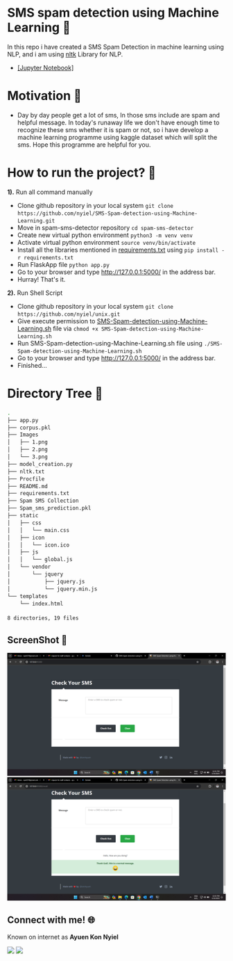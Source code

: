 # SMS spam detection using Machine Learning :notebook: &nbsp;
In this repo i have created a SMS Spam Detection in machine learning using NLP, and i am using [nltk](https://pypi.org/project/nltk/) Library for NLP. 
 - [[Jupyter Notebook]](https://github.com/nyiel/SMS-Spam-detection-using-Machine-Learning)

# Motivation :monocle_face:
  - Day by day people get a lot of sms, In those sms include are spam and helpful message. In today's runaway life we don't have enough time to recognize these sms whether it is spam or not, so i have develop a machine learning programme using kaggle dataset which will split the sms. Hope this programme are helpful for you. 

# How to run the project? :thinking:
**1).** Run all command manually
  - Clone github repository in your local system  `git clone https://github.com/nyiel/SMS-Spam-detection-using-Machine-Learning.git`
  - Move in spam-sms-detector repository  `cd spam-sms-detector`
  - Create new virtual python environment  `python3 -m venv venv`
  - Activate virtual python environment  `source venv/bin/activate`
  - Install all the libraries mentioned in [requirements.txt](https://github.com/nyiel/SMS-Spam-detection-using-Machine-Learning/blob/master/requirements.txt)  using  `pip install -r requirements.txt`
  - Run FlaskApp file  `python app.py`
  - Go to your browser and type http://127.0.0.1:5000/ in the address bar.
  - Hurray! That's it. <br>


**2).** Run Shell Script
  - Clone github repository in your local system  `git clone https://github.com/nyiel/unix.git`
  - Give execute permission to [SMS-Spam-detection-using-Machine-Learning.sh](https://github.com/nyiel/unix/blob/master/SMS-Spam-detection-using-Machine-Learning.sh) file via  `chmod +x SMS-Spam-detection-using-Machine-Learning.sh`
  - Run SMS-Spam-detection-using-Machine-Learning.sh file using `./SMS-Spam-detection-using-Machine-Learning.sh`
  - Go to your browser and type http://127.0.0.1:5000/ in the address bar.
  - Finished...

# Directory Tree :cactus:
```bash
.
├── app.py
├── corpus.pkl
├── Images
│   ├── 1.png
│   ├── 2.png
│   └── 3.png
├── model_creation.py
├── nltk.txt
├── Procfile
├── README.md
├── requirements.txt
├── Spam SMS Collection
├── Spam_sms_prediction.pkl
├── static
│   ├── css
│   │   └── main.css
│   ├── icon
│   │   └── icon.ico
│   ├── js
│   │   └── global.js
│   └── vendor
│       └── jquery
│           ├── jquery.js
│           └── jquery.min.js
└── templates
    └── index.html

8 directories, 19 files
```

## ScreenShot :camera_flash:
![](https://github.com/nyiel/SMS-Spam-detection-using-Machine-Learning/blob/master/Images/1.png)    ![](https://github.com/nyiel/SMS-Spam-detection-using-Machine-Learning/blob/master/Images/2.png) 

## Connect with me! 🌐
Known on internet as **Ayuen Kon Nyiel**

[![][I_LinkedIn]][LinkedIn]  [![][I_Github]][Github] 


[LinkedIn]: [https://www.linkedin.com/in/kon-james-ayuen/]
[Github]: [https://github.com/nyiel/]



[I_LinkedIn]: https://img.icons8.com/bubbles/100/000000/linkedin.png
[I_Github]: https://img.icons8.com/bubbles/100/000000/github.png


